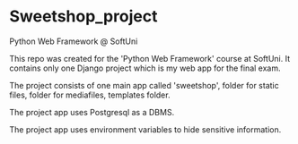 # Sweetshop_project
Python Web Framework @ SoftUni

This repo was created for the 'Python Web Framework' course at SoftUni. It contains only one Django project which is my web app for the final exam.

The project consists of one main app called 'sweetshop', folder for static files, folder for mediafiles, templates folder.

The project app uses Postgresql as a DBMS.

The project app uses environment variables to hide sensitive information.
